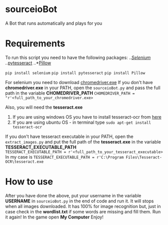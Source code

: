 # sourceioBot
A Βot that runs automatically and plays for you

# Requirements
To run this script you need to have the following packages:
..*[Selenium](https://selenium-python.readthedocs.io/)
..*[pytesseract](https://pypi.org/project/pytesseract/)
..*[Pillow](https://pillow.readthedocs.io/en/stable/installation.html)

```pip install selenium```
```pip install pytesseract```
```pip install Pillow```

For selenium you need to download [chromedriver.exe](https://chromedriver.chromium.org/)
If you don't have **chromedriver.exe** in your PATH, open the ```sourceioBot.py``` and pass the full path in the variable **CHOMEDRIVER_PATH** 
```CHOMEDRIVER_PATH = "r'<full_path_to_your_chromedriver.exe>```

Also, you will need the **tesseract.exe**
1. If you are using windows OS you have to install tesseract-ocr from [here](https://github.com/UB-Mannheim/tesseract/wiki)
2. If you are using ubuntu OS - in terminal type ```sudo apt-get install tesseract-ocr```

If you don't have tesseract executable in your PATH, open the ```extract_images.py``` and put the full path of the **tesseract.exe** in the variable **TESSERACT_EXECUTABLE_PATH**  
```TESSERACT_EXECUTABLE_PATH = r'<full_path_to_your_tesseract_executable>``` 
In my case is 
```TESSERACT_EXECUTABLE_PATH = r'C:\Program Files\Tesseract-OCR\tesseract.exe```


# How to use
After you have done the above, put your username in the variable **USERNAME** in ```sourceioBot.py``` in the end of code and run it.
It will stops when all images downloaded.
It has 100% for image recognition but, just in case check in the **wordlist.txt** if some words are missing and fill them.
Run it again! 
In the game open **My Computer**
Enjoy!


